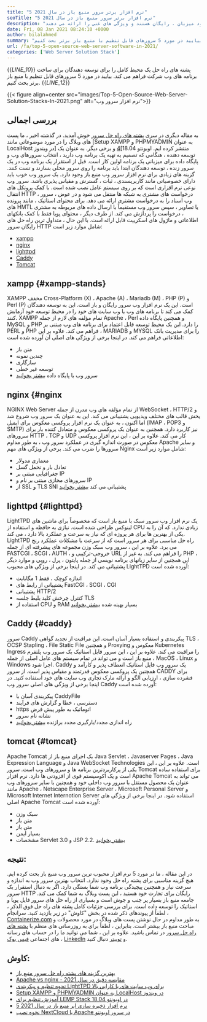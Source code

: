 ```yaml
---
title: "5 نرم افزار برتر سرور منبع باز در سال 2021" 
seoTitle: "5 نرم افزار برتر سرور منبع باز در سال 2021" 
description: "این پست وبلاگ مروری بر 5 نرم افزار برتر سرور محبوب وب ارائه می دهد. تمام نرم افزارهای ذکر شده در اینجا خود میزبان ، رایگان هستند و ویژگی های غنی را ارائه می دهند." 
date: Fri, 08 Jan 2021 08:24:10 +0000
author: bilalahmed
summary: "پشته های راه حل یک محیط کامل را برای توسعه دهندگان برای ساخت برنامه های وب شرکت فراهم می کند. بیایید در مورد 5 سرورهای قابل تنظیم با منبع باز برتر بحث کنیم." 
url: /fa/top-5-open-source-web-server-software-in-2021/
categories: ['Web Server Solution Stack']
---
```

{{_LINE_10_}}
  پشته های راه حل یک محیط کامل را برای توسعه دهندگان برای ساخت برنامه های وب شرکت فراهم می کند. بیایید در مورد 5 سرورهای قابل تنظیم با منبع باز برتر بحث کنیم.
{{_LINE_12_}}

{{< figure align=center src="images/Top-5-Open-Source-Web-Server-Solution-Stacks-In-2021.png" alt="نرم افزار سرور وب">}}


## بررسی اجمالی
به مقاله دیگری در سری [پشته های راه حل سرور][1] خوش آمدید. در گذشته اخیر ، ما پست های وبلاگ را در مورد موضوعاتی مانند [Setup XAMPP و PHPMYADMIN به عنوان LocalHost در ویندوز] منتشر کرده ایم. اوبونتو 18.04][4] و برخی دیگر. به عنوان یک توسعه دهنده ، هنگامی که تصمیم به تهیه یک برنامه وب دارید ، انتخاب سرورهای وب و پایگاه داده برای میزبانی یک برنامه اولین کار است. قبل از استقرار یک برنامه وب در یک سرور زنده ، توسعه دهندگان ابتدا باید برنامه را روی سرور محلی بسازند و تست کنند. گزینه های زیادی برای نرم افزار سرور وب منبع باز وجود دارد. یک سرور وب خوب باید دارای خصوصیاتی مانند کاربرپسندی ، ثبات ، گسترش و مقیاس پذیری باشد.
سرور وب نوعی نرم افزاری است که بر روی سیستم عامل نصب شده است. با کمک پروتکل های انتقال HTTP ، درخواست های مشتری به شبکه ها منتقل می شود و در عوض ، سرور وب اسناد را به درخواست مشتری ارائه می دهد. برای محتوای استاتیک ، مانند پرونده های HMTL یا تصاویر ، سپس سرور وب مستقیماً با ارسال داده های مربوطه به مشتری ، درخواست را پردازش می کند. از طرف دیگر ، محتوای پویا فقط با کمک بانکهای اطلاعاتی و ماژول های اسکریپت قابل ارائه است. با این حال ، متداول ترین راه حل های رایگان سرور HTTP شامل موارد زیر است:
  * [xampp][5]
  * [nginx][6]
  * [lighttpd][7]
  * [Caddy][8]
  * [Tomcat][9]

## xampp   {#xampp-stands}
XAMPP مخفف Cross-Platform (X) ، Apache (A) ، Mariadb (M) ، PHP (P) و Perl (P) است. این یک نرم افزار وب سرور رایگان و باز است. این به توسعه دهندگان کمک می کند تا برنامه های وب یا وب سایت های خود را در محیط توسعه خود آزمایش کنند. XAMPP تمام مؤلفه های لازم از جمله Apache ، Perl و همچنین پایگاه داده MySQL و PHP را دارد. این یک محیط توسعه قابل اعتماد برای برنامه های وب مبتنی بر PERL و PHP فراهم می کند. علاوه بر این ، MARIADB و MYSQL را برای مدیریت بانک اطلاعاتی فراهم می کند. در اینجا برخی از ویژگی های اصلی آن آورده شده است:
  * متن باز
  * چندین نمونه
  * سازگاری
  * توسعه غیر خطی
  * سرور وب با پایگاه داده
[بیشتر بخوانید][10]

## nginx   {#nginx
NGINX Web Server از تمام مؤلفه های وب مدرن از جمله WebSocket ، HTTP/2 و پخش قالب های مختلف ویدیویی پشتیبانی می کند. این به عنوان یک سرور وب شروع شد اما اکنون ، به عنوان یک نرم افزار پروکسی معکوس برای ایمیل (IMAP ، POP3 و SMTP) نیز کاربرد دارد. همچنین به عنوان یک پروکسی معکوس و متعادل کننده بار برای سرورهای HTTP ، TCP و UDP کار می کند. علاوه بر این ، این نرم افزار پروکسی معکوس در صورت اندازه گیری در عملکرد سرور وب ، به طور مداوم Apache و سایر سرورها را ضرب می کند. برخی از ویژگی های مهم Nginx شامل موارد زیر است:
  * معماری مدولار
  * تعادل بار و تحمل گسل
  * جغرافیایی مبتنی بر IP
  * سرورهای مجازی مبتنی بر نام و IP
  * از SSL و TLS SNI پشتیبانی می کند
[بیشتر بخوانید][11]

## lighttpd   {#lighttpd}
LightTPD یک نرم افزار وب سرور سبک با منبع باز است که مخصوصاً برای ماشین های لینوکس طراحی شده است. نیازی به حافظه و استفاده از CPU زیادی ندارد. که آن را به یکی از بهترین ها برای هر پروژه ای که نیاز به سرعت و عملکرد بالا دارد ، می کند. LightTPD راه حل مناسبی برای هر سرور است که از سرعت یا مشکلات عملکرد رنج می برد. علاوه بر این ، سرور وب سبک وزن مجموعه های پیشرفته ای از جمله FASTCGI ، SCGI ، AUTH ، خروجی-ترکیبی و URL را فراهم می کند. به غیر از PHP ، این همچنین از سایر زبانهای برنامه نویسی از جمله پایتون ، پرل ، روبی و موارد دیگر پشتیبانی می کند. در اینجا برخی از ویژگی های محبوب LightTPD آورده شده است:
  * اندازه کوچک ، فقط 1 مگابایت
  * پشتیبانی از رابط های FastCGI ، SCGI ، CGI
  * پشتیبانی HTTP/2
  * کنترل چرخش کلید بلیط جلسه TLS
  * استفاده از CPU و RAM بسیار بهینه شده
[بیشتر بخوانید][12]

## Caddy   {#caddy}
سرور Caddy پیکربندی و استفاده بسیار آسان است. این مراقبت از تجدید گواهی TLS ، OCSP Stapling ، File Static File و همچنین Proxying معکوس و Kubernetes Ingress را مراقبت می کند. علاوه بر این ، این سرور فایل استاتیک یک سرور وب پلتفرم ، منبع باز است و می تواند در تمام سیستم های عامل اصلی از جمله MacOS ، Linux و Windows اجرا شود. Caddy یک سرور وب فایل استاتیک انعطاف پذیر و کارآمد و همچنین یک پروکسی معکوس قدرتمند و مقیاس پذیر است. از سرور CADDY برای فشرده سازی ، ارزیابی الگو و ارائه مارک تجاری وب سایت های خود استفاده کنید. در اینجا برخی از ویژگی های اصلی سرور وب Caddy آورده شده است:
  * پیکربندی آسان با CaddyFile
  * دسترسی ، خطا و گزارش های فرآیند
  * https اتوماتیک به طور پیش فرض
  * نشانه نام سرور
  * راه اندازی مجدد/بارگیری مجدد برازنده
[بیشتر بخوانید][13]

## tomcat   {#tomcat}
Apache Tomcat یک اجرای منبع باز از Java Servlet ، Javaserver Pages ، Java Expression Language و Java WebSocket Technologies است. علاوه بر این ، این یکی از پرکاربردترین برنامه ها و سرورهای وب است. سرور Tomcat برای استفاده ساده است و یک اکوسیستم قوی از افزودنی ها دارد. نرم افزار Apache Tomcat می تواند به عنوان یک محصول مستقل با سرور وب داخلی خود و همچنین با سایر سرورهای وب مانند Apache ، Netscape Enterprise Server ، Microsoft Personal Server و Microsoft Internet Internotion Server استفاده شود. در اینجا برخی از ویژگی های اصلی Apache Tomcat آورده شده است:
  * سبک وزن
  * متن باز
  * متن باز
  * بسیار ایمن
  * مشخصات Servlet 3.0 و JSP 2.2.
[بیشتر بخوانید][14]

## نتیجه:
در این مقاله ، ما در مورد 5 نرم افزار محبوب ترین سرور وب منبع باز بحث کرده ایم. هیچ گزینه مناسبی برای پشته راه حل وجود ندارد. انتخاب بهترین سرور وب به اندازه و سرعت نیاز و همچنین پیچیدگی برنامه وب شما بستگی دارد. اگر به دنبال استقرار یک سرور HTTP رایگان برای تجارت خود هستید ، این پست وبلاگ به شما کمک می کند. جامعه منبع باز بسیار پر جنب و جوش است و بسیاری از راه حل های سرور فایل پویا و استاتیک را توسعه داده است. برای بررسی جزئیات کامل پشته های راه حل فوق الذکر ، لطفاً از پیوندهای ذکر شده در بخش "کاوش" در زیر بازدید کنید.
سرانجام ، [Containerize.com][15] به طور مداوم در حال نوشتن پست های وبلاگ در مورد محصولات و مباحث منبع باز بیشتر است. بنابراین ، لطفاً برای به روزرسانی های منظم با [][16][پشته های راه حل سرور][1] در تماس باشید. علاوه بر این ، شما می توانید ما را در حساب های رسانه های اجتماعی [فیس بوک][17] ، [LinkedIn][18] و [توییتر][19] دنبال کنید.

## کاوش:
  * [بهترین گزینه های پشته راه حل سرور منبع باز][20]
  * [Apache vs nginx - مقایسه دقیق در سال 2021][21]
  * [نحوه تنظیم و پیکربندی LightTPD برای وب سایت های با کارایی بالا][22]
  * [Setup XAMPP و PHPMYADMIN به عنوان LocalHost در ویندوز][2]
  * [آموزش تنظیم برای LEMP Stack در اوبونتو 18.04][4]
  * [5 نرم افزار ذخیره سازی ابر منبع باز در سال 2021][23]
  * [نحوه نصب NextCloud با Apache در سرور اوبونتو][3]

  
[1]: https://products.containerize.com/solution-stack/
[2]: https://blog.containerize.com/database-management-software/how-to-setup-xampp-and-phpmyadmin-as-localhost-on-windows/
[3]: https://blog.containerize.com/backup-and-sync-software/how-to-install-nextcloud-with-apache-on-ubuntu-server/
[4]: https://blog.containerize.com/web-server-solution-stack/setup-tutorial-for-lemp-stack-on-ubuntu-18-04/
[5]: #xampp-stands
[6]: #NGINX
[7]: #Lighttpd
[8]: #Caddy
[9]: #Tomcat
[10]: https://products.containerize.com/solution-stack/xampp
[11]: https://products.containerize.com/solution-stack/nginx
[12]: https://products.containerize.com/solution-stack/lighttpd
[13]: https://products.containerize.com/solution-stack/caddy
[14]: https://products.containerize.com/solution-stack/tomcat
[15]: https://www.containerize.com/
[16]: https://products.containerize.com/video-editing-software
[17]: https://web.facebook.com/containerize
[18]: https://www.linkedin.com/company/containerize/
[19]: https://twitter.com/containerize_co
[20]: https://products.containerize.com/solution-stack
[21]: https://blog.containerize.com/2021/02/26/apache-vs-nginx-detailed-comparison-in-2021/
[22]: https://blog.containerize.com/2020/12/16/setup-and-configure-lighttpd-web-server-for-high-performance-websites/
[23]: https://blog.containerize.com/backup-and-sync-software/top-5-open-source-cloud-storage-software-in-2021/
